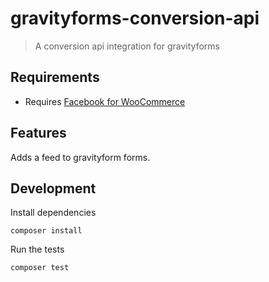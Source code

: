 # gravityforms-conversion-api

> A conversion api integration for gravityforms

## Requirements

- Requires [Facebook for WooCommerce](https://wordpress.org/plugins/facebook-for-woocommerce/)
## Features

Adds a feed to gravityform forms.

## Development

Install dependencies

    composer install

Run the tests

    composer test
